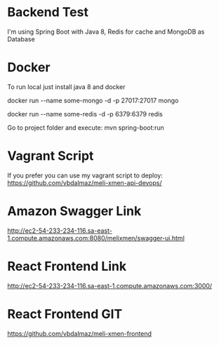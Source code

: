 # Backend Test

I'm using Spring Boot with Java 8, Redis for cache and MongoDB as Database

# Docker 
To run local just install java 8 and docker

docker run --name some-mongo -d -p 27017:27017 mongo

docker run --name some-redis -d -p 6379:6379 redis

Go to project folder and execute:
mvn spring-boot:run

# Vagrant Script 
If you prefer you can use my vagrant script to deploy: 
https://github.com/vbdalmaz/meli-xmen-api-devops/

# Amazon Swagger Link
http://ec2-54-233-234-116.sa-east-1.compute.amazonaws.com:8080/melixmen/swagger-ui.html

# React Frontend Link
http://ec2-54-233-234-116.sa-east-1.compute.amazonaws.com:3000/

# React Frontend GIT
https://github.com/vbdalmaz/meli-xmen-frontend
